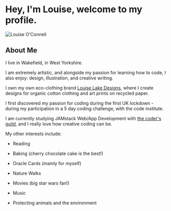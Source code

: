 # Hey, I'm Louise, welcome to my profile.

![Louise O'Connell](https://avatars3.githubusercontent.com/u/77390365?s=400&u=01272f8007c4c82421550a88629bc75d2173edba&v=4)

## About Me 

I live in Wakefield, in West Yorkshire. 

I am extremely artistic, and alongside my passion for learning how to code, I also enjoy: design, illustration, and creative writing. 

I own my own eco-clothing brand [Louise Lake Designs](https://louiselakedesigns.teemill.com/), where I create designs for organic cotton clothing and art prints on recycled paper. 

I first discovered my passion for coding during the first UK lockdown - during my participation in a 5 day coding challenge, with the code institute. 

I am currently studying JAMstack Web/App Development with [the coder's guild](https://thecodersguild.org.uk/), and I really love how creative coding can be. 

My other interests include:

* Reading

* Baking (cherry chocolate cake is the best!)

* Oracle Cards (mainly for myself)

* Nature Walks

* Movies (big star wars fan!)

* Music

* Protecting animals and the environment
